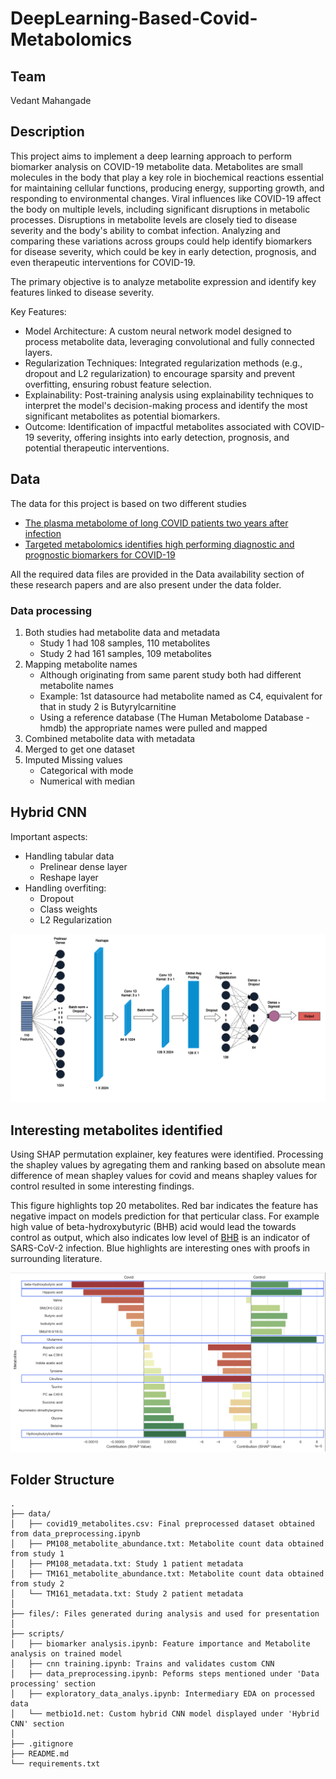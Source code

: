 # DeepLearning-Based-Covid-Metabolomics

## Team
Vedant Mahangade

## Description
This project aims to implement a deep learning approach to perform biomarker analysis on COVID-19 metabolite data. Metabolites are small molecules in the body that play a key role in biochemical reactions essential for maintaining cellular functions, producing energy, supporting growth, and responding to environmental changes. Viral influences like COVID-19 affect the body on multiple levels, including significant disruptions in metabolic processes. Disruptions in metabolite levels are closely tied to disease severity and the body's ability to combat infection. Analyzing and comparing these variations across groups could help identify biomarkers for disease severity, which could be key in early detection, prognosis, and even therapeutic interventions for COVID-19.


The primary objective is to analyze metabolite expression and identify key features linked to disease severity.

Key Features:
* Model Architecture: A custom neural network model designed to process metabolite data, leveraging convolutional and fully connected layers.
* Regularization Techniques: Integrated regularization methods (e.g., dropout and L2 regularization) to encourage sparsity and prevent overfitting, ensuring robust feature selection.
* Explainability: Post-training analysis using explainability techniques to interpret the model's decision-making process and identify the most significant metabolites as potential biomarkers.
* Outcome: Identification of impactful metabolites associated with COVID-19 severity, offering insights into early detection, prognosis, and potential therapeutic interventions.


## Data
The data for this project is based on two different studies 
- [The plasma metabolome of long COVID patients two years after infection](https://www.nature.com/articles/s41598-023-39049-x)
- [Targeted metabolomics identifies high performing diagnostic and prognostic biomarkers for COVID-19](https://www.nature.com/articles/s41598-021-94171-y)

All the required data files are provided in the Data availability section of these research papers and are also present under the data folder.

### Data processing
1. Both studies had metabolite data and metadata
    - Study 1 had 108 samples, 110 metabolites
    - Study 2 had 161 samples, 109 metabolites
2. Mapping metabolite names
    - Although originating from same parent study both had different metabolite names
    - Example: 1st datasource had metabolite named as C4, equivalent for that in study 2 is Butyrylcarnitine
    - Using a reference database (The Human Metabolome Database - hmdb) the appropriate names were pulled and mapped
3. Combined metabolite data with metadata
4. Merged to get one dataset
5. Imputed Missing values
    - Categorical with mode
    - Numerical with median

## Hybrid CNN
Important aspects:
* Handling tabular data
    - Prelinear dense layer
    - Reshape layer
* Handling overfiting:
    - Dropout
    - Class weights
    - L2 Regularization

![CNN](files/cnn_diagram.png)

## Interesting metabolites identified
Using SHAP permutation explainer, key features were identified. 
Processing the shapley values by agregating them and ranking based on absolute mean difference of mean shapley values for covid and means shapley values for control resulted in some interesting findings.

This figure highlights top 20 metabolites. Red bar indicates the feature has negative impact on models prediction for that perticular class. For example high value of beta-hydroxybutyric (BHB) acid would lead the towards control as output, which also indicates low level of [BHB](https://www.nature.com/articles/s41586-022-05128-8) is an indicator of SARS-CoV-2 infection.
Blue highlights are interesting ones with proofs in surrounding literature.

![Biomarkers](files/interesting_metabolites.png)


## Folder Structure
    .
    ├── data/
    │   ├── covid19_metabolites.csv: Final preprocessed dataset obtained from data_preprocessing.ipynb
    │   ├── PM108_metabolite_abundance.txt: Metabolite count data obtained from study 1
    │   ├── PM108_metadata.txt: Study 1 patient metadata
    │   ├── TM161_metabolite_abundance.txt: Metabolite count data obtained from study 2
    │   └── TM161_metadata.txt: Study 2 patient metadata
    │
    ├── files/: Files generated during analysis and used for presentation
    │
    ├── scripts/
    │   ├── biomarker analysis.ipynb: Feature importance and Metabolite analysis on trained model
    │   ├── cnn training.ipynb: Trains and validates custom CNN
    │   ├── data_preprocessing.ipynb: Peforms steps mentioned under 'Data processing' section
    │   ├── exploratory_data_analys.ipynb: Intermediary EDA on processed data
    │   └── metbio1d.net: Custom hybrid CNN model displayed under 'Hybrid CNN' section
    │
    ├── .gitignore
    ├── README.md
    └── requirements.txt
